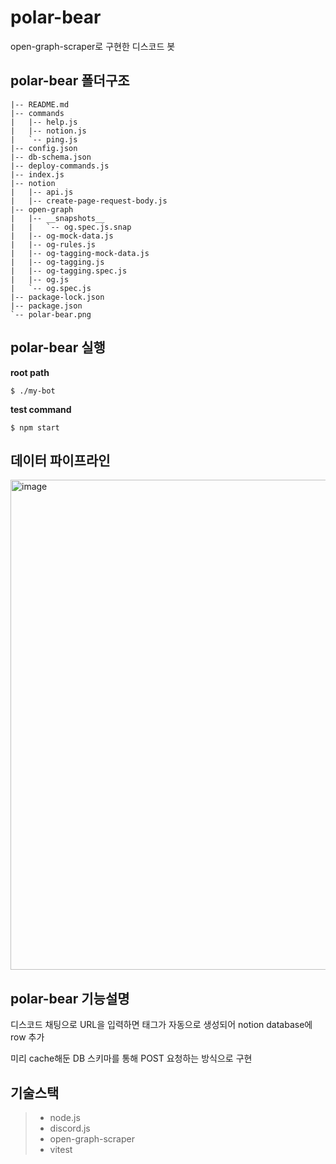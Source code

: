 # polar-bear
open-graph-scraper로 구현한 디스코드 봇
## polar-bear 폴더구조
```
|-- README.md
|-- commands
|   |-- help.js
|   |-- notion.js
|   `-- ping.js
|-- config.json
|-- db-schema.json
|-- deploy-commands.js
|-- index.js
|-- notion
|   |-- api.js
|   |-- create-page-request-body.js
|-- open-graph
|   |-- __snapshots__
|   |   `-- og.spec.js.snap
|   |-- og-mock-data.js
|   |-- og-rules.js
|   |-- og-tagging-mock-data.js
|   |-- og-tagging.js
|   |-- og-tagging.spec.js
|   |-- og.js
|   `-- og.spec.js
|-- package-lock.json
|-- package.json
`-- polar-bear.png
```
## polar-bear 실행
**root path**
```
$ ./my-bot
```
**test command**
```
$ npm start
```


## 데이터 파이프라인
<img width="784" alt="image" src="https://user-images.githubusercontent.com/91370858/181772371-4a212e08-f650-4079-ae03-a65f1eff0caf.png">

## polar-bear 기능설명
디스코드 채팅으로 URL을 입력하면 태그가 자동으로 생성되어 notion database에 row 추가

미리 cache해둔 DB 스키마를 통해 POST 요청하는 방식으로 구현

## 기술스택
> - node.js
> - discord.js
> - open-graph-scraper
> - vitest

## 

